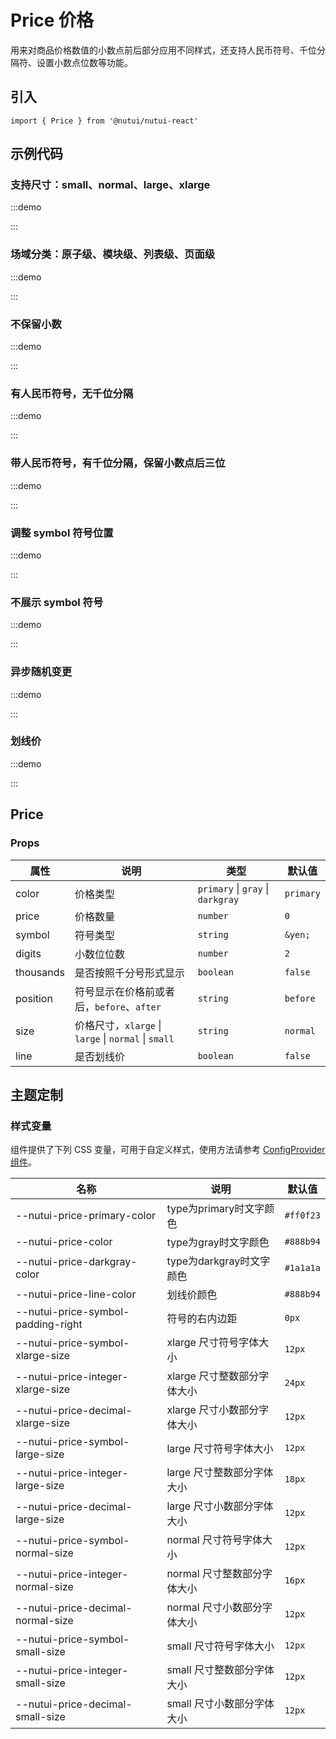 # Price 价格

用来对商品价格数值的小数点前后部分应用不同样式，还支持人民币符号、千位分隔符、设置小数点位数等功能。

## 引入

```tsx
import { Price } from '@nutui/nutui-react'
```

## 示例代码

### 支持尺寸：small、normal、large、xlarge

:::demo

<CodeBlock src='h5/demo1.tsx'></CodeBlock>

:::

### 场域分类：原子级、模块级、列表级、页面级

:::demo

<CodeBlock src='h5/demo9.tsx'></CodeBlock>

:::

### 不保留小数

:::demo

<CodeBlock src='h5/demo2.tsx'></CodeBlock>

:::

### 有人民币符号，无千位分隔

:::demo

<CodeBlock src='h5/demo3.tsx'></CodeBlock>

:::

### 带人民币符号，有千位分隔，保留小数点后三位

:::demo

<CodeBlock src='h5/demo4.tsx'></CodeBlock>

:::

### 调整 symbol 符号位置

:::demo

<CodeBlock src='h5/demo5.tsx'></CodeBlock>

:::

### 不展示 symbol 符号

:::demo

<CodeBlock src='h5/demo6.tsx'></CodeBlock>

:::

### 异步随机变更

:::demo

<CodeBlock src='h5/demo7.tsx'></CodeBlock>

:::

### 划线价

:::demo

<CodeBlock src='h5/demo8.tsx'></CodeBlock>

:::

## Price

### Props

| 属性 | 说明 | 类型 | 默认值 |
| --- | --- | --- | --- |
| color | 价格类型 | `primary` \| `gray` \| `darkgray` | `primary` |
| price | 价格数量 | `number` | `0` |
| symbol | 符号类型 | `string` | `&yen;` |
| digits | 小数位位数 | `number` | `2` |
| thousands | 是否按照千分号形式显示 | `boolean` | `false` |
| position | 符号显示在价格前或者后，`before`、`after` | `string` | `before` |
| size | 价格尺寸，`xlarge` \| `large` \| `normal` \| `small` | `string` | `normal` |
| line | 是否划线价 | `boolean` | `false` |

## 主题定制

### 样式变量

组件提供了下列 CSS 变量，可用于自定义样式，使用方法请参考 [ConfigProvider 组件](#/zh-CN/component/configprovider)。

| 名称 | 说明 | 默认值 |
| --- | --- | --- |
| \--nutui-price-primary-color | type为primary时文字颜色 | `#ff0f23` |
| \--nutui-price-color | type为gray时文字颜色 | `#888b94` |
| \--nutui-price-darkgray-color | type为darkgray时文字颜色 | `#1a1a1a` |
| \--nutui-price-line-color | 划线价颜色 | `#888b94` |
| \--nutui-price-symbol-padding-right | 符号的右内边距 | `0px` |
| \--nutui-price-symbol-xlarge-size | xlarge 尺寸符号字体大小 | `12px` |
| \--nutui-price-integer-xlarge-size | xlarge 尺寸整数部分字体大小 | `24px` |
| \--nutui-price-decimal-xlarge-size | xlarge 尺寸小数部分字体大小 | `12px` |
| \--nutui-price-symbol-large-size | large 尺寸符号字体大小 | `12px` |
| \--nutui-price-integer-large-size | large 尺寸整数部分字体大小 | `18px` |
| \--nutui-price-decimal-large-size | large 尺寸小数部分字体大小 | `12px` |
| \--nutui-price-symbol-normal-size | normal 尺寸符号字体大小 | `12px` |
| \--nutui-price-integer-normal-size | normal 尺寸整数部分字体大小 | `16px` |
| \--nutui-price-decimal-normal-size | normal 尺寸小数部分字体大小 | `12px` |
| \--nutui-price-symbol-small-size | small 尺寸符号字体大小 | `12px` |
| \--nutui-price-integer-small-size | small 尺寸整数部分字体大小 | `12px` |
| \--nutui-price-decimal-small-size | small 尺寸小数部分字体大小 | `12px` |
